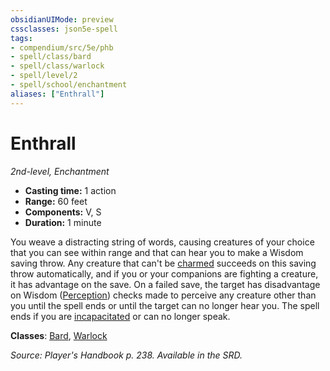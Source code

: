 ```yaml
---
obsidianUIMode: preview
cssclasses: json5e-spell
tags:
- compendium/src/5e/phb
- spell/class/bard
- spell/class/warlock
- spell/level/2
- spell/school/enchantment
aliases: ["Enthrall"]
---
```

# Enthrall
*2nd-level, Enchantment*  

- **Casting time:** 1 action
- **Range:** 60 feet
- **Components:** V, S
- **Duration:** 1 minute

You weave a distracting string of words, causing creatures of your choice that you can see within range and that can hear you to make a Wisdom saving throw. Any creature that can't be [charmed](/compendium/rules/conditions.md#charmed) succeeds on this saving throw automatically, and if you or your companions are fighting a creature, it has advantage on the save. On a failed save, the target has disadvantage on Wisdom ([Perception](/compendium/rules/skills.md#Perception)) checks made to perceive any creature other than you until the spell ends or until the target can no longer hear you. The spell ends if you are [incapacitated](/compendium/rules/conditions.md#incapacitated) or can no longer speak.

**Classes**: [Bard](/compendium/classes/bard.md), [Warlock](/compendium/classes/warlock.md)

*Source: Player's Handbook p. 238. Available in the SRD.*
